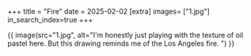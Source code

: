 +++
title = "Fire"
date = 2025-02-02
[extra]
images= ["1.jpg"]
in_search_index=true
+++


{{ image(src="1.jpg", alt="I'm honestly just playing with the texture of oil pastel here. But this drawing reminds me of the Los Angeles fire. ") }}



